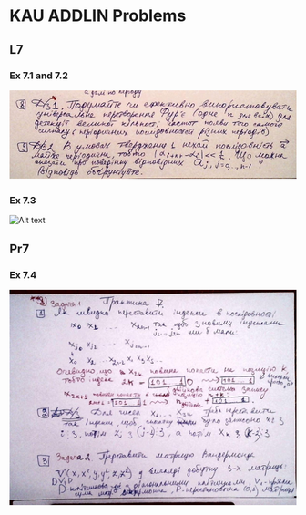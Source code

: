 # KAU ADDLIN Problems

## L7

### Ex 7.1 and 7.2
![Alt text](ex7.1_2.png)

### Ex 7.3
![Alt text](image.png)

## Pr7

### Ex 7.4
![Alt text](ex7.4.png)


